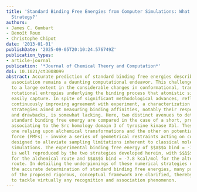 ```yaml
---
title: 'Standard Binding Free Energies from Computer Simulations: What Is the Best
  Strategy?'
authors:
- James C. Gumbart
- Benoît Roux
- Christophe Chipot
date: '2013-01-01'
publishDate: '2025-09-05T20:10:24.576749Z'
publication_types:
- article-journal
publication: '*Journal of Chemical Theory and Computation*'
doi: 10.1021/ct3008099
abstract: Accurate prediction of standard binding free energies describing protein:ligand
  association remains a daunting computational endeavor. This challenge is rooted
  to a large extent in the considerable changes in conformational, translational and
  rotational entropies underlying the binding process that atomistic simulations cannot
  easily capture. In spite of significant methodological advances, reflected in a
  continuously improving agreement with experiment, a characterization of alternate
  strategies aimed at measuring binding affinities, notably their respective advantages
  and drawbacks, is somewhat lacking. Here, two distinct avenues to determine the
  standard binding free energy are compared in the case of a short, proline-rich peptide
  associating to the Src homology domain 3 of tyrosine kinase Abl. These avenues -
  one relying upon alchemical transformations and the other on potentials of mean
  force (PMFs) - invoke a series of geometrical restraints acting on collective variables
  designed to alleviate sampling limitations inherent to classical molecular dynamics
  simulations. The experimental binding free energy of $$Δ$$G bind = -7.99 kcal/mol
  is well reproduced by the two strategies developed herein, with $$Δ$$G bind = -7.7
  for the alchemical route and $$Δ$$G bind = -7.8 kcal/mol for the alternate PMF-based
  route. In detailing the underpinnings of these numerical strategies devised for
  the accurate determination of standard binding free energies, many practical elements
  of the proposed rigorous, conceptual framework are clarified, thereby paving way
  to tackle virtually any recognition and association phenomenon.
---
```

